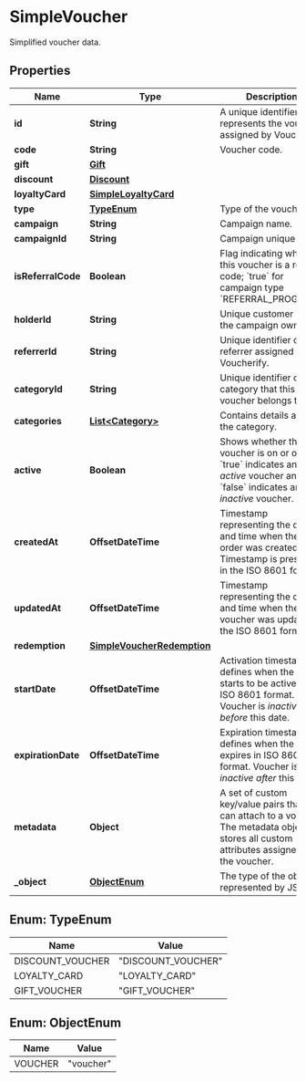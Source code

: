 

# SimpleVoucher

Simplified voucher data.

## Properties

| Name | Type | Description |
|------------ | ------------- | ------------- |
|**id** | **String** | A unique identifier that represents the voucher assigned by Voucherify. |
|**code** | **String** | Voucher code. |
|**gift** | [**Gift**](Gift.md) |  |
|**discount** | [**Discount**](Discount.md) |  |
|**loyaltyCard** | [**SimpleLoyaltyCard**](SimpleLoyaltyCard.md) |  |
|**type** | [**TypeEnum**](#TypeEnum) | Type of the voucher. |
|**campaign** | **String** | Campaign name. |
|**campaignId** | **String** | Campaign unique ID. |
|**isReferralCode** | **Boolean** | Flag indicating whether this voucher is a referral code; &#x60;true&#x60; for campaign type &#x60;REFERRAL_PROGRAM&#x60;. |
|**holderId** | **String** | Unique customer ID of the campaign owner. |
|**referrerId** | **String** | Unique identifier of the referrer assigned by Voucherify. |
|**categoryId** | **String** | Unique identifier of the category that this voucher belongs to. |
|**categories** | [**List&lt;Category&gt;**](Category.md) | Contains details about the category. |
|**active** | **Boolean** | Shows whether the voucher is on or off. &#x60;true&#x60; indicates an *active* voucher and &#x60;false&#x60; indicates an *inactive* voucher. |
|**createdAt** | **OffsetDateTime** | Timestamp representing the date and time when the order was created. Timestamp is presented in the ISO 8601 format. |
|**updatedAt** | **OffsetDateTime** | Timestamp representing the date and time when the voucher was updated in the ISO 8601 format. |
|**redemption** | [**SimpleVoucherRedemption**](SimpleVoucherRedemption.md) |  |
|**startDate** | **OffsetDateTime** | Activation timestamp defines when the code starts to be active in ISO 8601 format. Voucher is *inactive before* this date. |
|**expirationDate** | **OffsetDateTime** | Expiration timestamp defines when the code expires in ISO 8601 format.  Voucher is *inactive after* this date. |
|**metadata** | **Object** | A set of custom key/value pairs that you can attach to a voucher. The metadata object stores all custom attributes assigned to the voucher. |
|**_object** | [**ObjectEnum**](#ObjectEnum) | The type of the object represented by JSON. |



## Enum: TypeEnum

| Name | Value |
|---- | -----|
| DISCOUNT_VOUCHER | &quot;DISCOUNT_VOUCHER&quot; |
| LOYALTY_CARD | &quot;LOYALTY_CARD&quot; |
| GIFT_VOUCHER | &quot;GIFT_VOUCHER&quot; |



## Enum: ObjectEnum

| Name | Value |
|---- | -----|
| VOUCHER | &quot;voucher&quot; |



